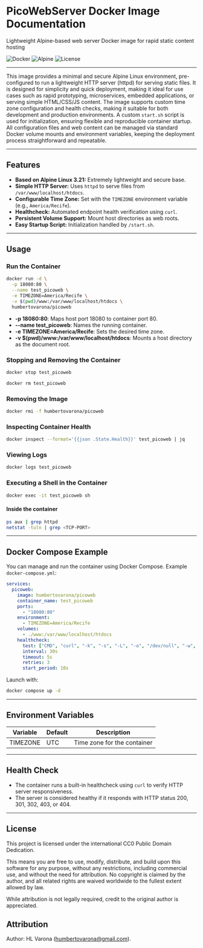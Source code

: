# PicoWebServer Docker Image Documentation

Lightweight Alpine-based web server Docker image for rapid static content hosting

![Docker](https://img.shields.io/badge/Docker-ready-blue)
![Alpine](https://img.shields.io/badge/Base-Alpine%203.21-29abe2)
![License](https://img.shields.io/badge/License-CC0_International-green)

---

This image provides a minimal and secure Alpine Linux environment, pre-configured to run a lightweight HTTP server (httpd) for serving static files. It is designed for simplicity and quick deployment, making it ideal for use cases such as rapid prototyping, microservices, embedded applications, or serving simple HTML/CSS/JS content. The image supports custom time zone configuration and health checks, making it suitable for both development and production environments. A custom `start.sh` script is used for initialization, ensuring flexible and reproducible container startup. All configuration files and web content can be managed via standard Docker volume mounts and environment variables, keeping the deployment process straightforward and repeatable.

---

## Features

* **Based on Alpine Linux 3.21:** Extremely lightweight and secure base.
* **Simple HTTP Server:** Uses `httpd` to serve files from `/var/www/localhost/htdocs`.
* **Configurable Time Zone:** Set with the `TIMEZONE` environment variable (e.g., `America/Recife`).
* **Healthcheck:** Automated endpoint health verification using `curl`.
* **Persistent Volume Support:** Mount host directories as web roots.
* **Easy Startup Script:** Initialization handled by `/start.sh`.

---

## Usage

### Run the Container

```sh
docker run -d \
  -p 18080:80 \
  --name test_picoweb \
  -e TIMEZONE=America/Recife \
  -v $(pwd)/www:/var/www/localhost/htdocs \
  humbertovarona/picoweb
```

* **-p 18080:80**: Maps host port 18080 to container port 80.
* **--name test\_picoweb**: Names the running container.
* **-e TIMEZONE=America/Recife**: Sets the desired time zone.
* **-v \$(pwd)/www:/var/www/localhost/htdocs**: Mounts a host directory as the document root.

### Stopping and Removing the Container

```sh
docker stop test_picoweb

docker rm test_picoweb
```

### Removing the Image

```sh
docker rmi -f humbertovarona/picoweb
```

### Inspecting Container Health

```sh
docker inspect --format='{{json .State.Health}}' test_picoweb | jq
```

### Viewing Logs

```sh
docker logs test_picoweb
```

### Executing a Shell in the Container

```sh
docker exec -it test_picoweb sh
```

#### Inside the container

```sh
ps aux | grep httpd
netstat -tuln | grep <TCP-PORT>
```

---

## Docker Compose Example

You can manage and run the container using Docker Compose. Example `docker-compose.yml`:

```yaml
services:
  picoweb:
    image: humbertovarona/picoweb
    container_name: test_picoweb
    ports:
      - "18080:80"
    environment:
      - TIMEZONE=America/Recife
    volumes:
      - ./www:/var/www/localhost/htdocs
    healthcheck:
      test: ["CMD", "curl", "-k", "-s", "-L", "-o", "/dev/null", "-w", "%{http_code}", "http://127.0.0.1"]
      interval: 30s
      timeout: 5s
      retries: 3
      start_period: 10s
```

Launch with:

```sh
docker compose up -d
```

---

## Environment Variables

| Variable | Default | Description                 |
| -------- | ------- | --------------------------- |
| TIMEZONE | UTC     | Time zone for the container |

---

## Health Check

* The container runs a built-in healthcheck using `curl` to verify HTTP server responsiveness.
* The server is considered healthy if it responds with HTTP status 200, 301, 302, 403, or 404.

---

## License

This project is licensed under the international CC0 Public Domain Dedication.

This means you are free to use, modify, distribute, and build upon this software for any purpose, without any restrictions, including commercial use, and without the need for attribution. No copyright is claimed by the author, and all related rights are waived worldwide to the fullest extent allowed by law.

While attribution is not legally required, credit to the original author is appreciated.

## Attribution

Author: HL Varona ([humbertovarona@gmail.com](mailto:humbertovarona@gmail.com)).

